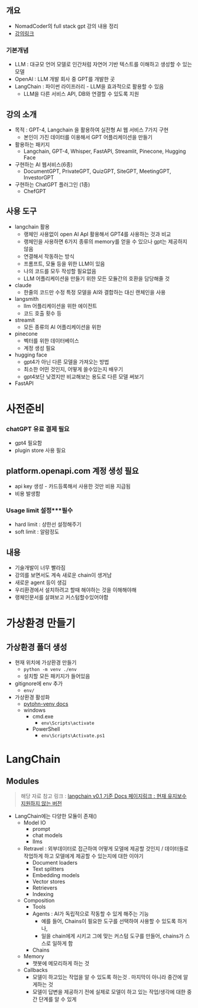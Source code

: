 ## 개요
- NomadCoder의 full stack gpt 강의 내용 정리
- [강의링크](https://nomadcoders.co/fullstack-gpt/lectures/4540)

### 기본개념
- LLM : 대규모 언어 모델로 인간처럼 자연어 기반 텍스트를 이해하고 생성할 수 있는 모델
- OpenAI : LLM 개발 회사 중 GPT를 개발한 곳 
- LangChain : 파이썬 라이프러리 - LLM을 효과적으로 활용할 수 있음
    - LLM을 다른 서비스 API, DB와 연결할 수 있도록 지원

## 강의 소개
- 목적 : GPT-4, Langchain 을 활용하여 실전형 AI 웹 서비스 7가지 구현
  - 본인이 가진 데이터를 이용해서 GPT 어플리케이션을 만들기
- 활용하는 패키지
  - Langchain, GPT-4, Whisper, FastAPI, Streamlit, Pinecone, Hugging Face
- 구현하는 AI 웹서비스(6종)
  -  DocumentGPT, PrivateGPT, QuizGPT, SiteGPT, MeetingGPT, InvestorGPT
- 구현하는 ChatGPT 플러그인 (1종)
  - ChefGPT

## 사용 도구
- langchain 활용
    - 랭체인 사용없이 open AI ApI 활용해서 GPT4를 사용하는 것과 비교
    - 랭체인을 사용하면 6가지 종류의 memory를 얻을 수 있으나 gpt는 제공하지 않음
    - 연결해서 작동하는 방식
    - 프롬프트, 모듈 등을 위한 LLM이 있음
    - 나의 코드를 모두 작성할 필요없음
    - LLM 어플리케이션을 만들기 위한 모든 모듈간의 호환을 담당해줄 것 
- claude 
    - 한줄의 코드만 수정
    특정 모델을 AI와 결합하는 대신 랜체인을 사용
- langsmith 
    - llm 어플리케이션을 위한 에이전트
    - 코드 호출 횟수 등 
- streamit 
    - 모든 종류의 AI 어플리케이션을 위한 
- pinecone
    - 벡터를 위한 데이터베이스 
    - 계정 생성 필요
- hugging face
    - gpt4가 아닌 다른 모델을 가져오는 방법 
    - 최소한 어떤 것인지, 어떻게 쓸수있는지 배우기
    - gpt4보단 낮겠지만 비교해보는 용도로 다른 모델 써보기
- FastAPI

# 사전준비
### chatGPT 유료 결제 필요
- gpt4 필요함
- plugin store 사용 필요

## platform.openapi.com 계정 생성 필요
- api key 생성 - 카드등록해서 사용한 것만 비용 지급됨
- 비용 발생함
### Usage limit 설정***필수
- hard limit : 상한선 설정해주기
- soft limit : 알람정도

## 내용
- 기술개발이 너무 빨라짐
- 강의를 보면서도 계속 새로운 chain이 생겨남
- 새로운 agent 등이 생김
- 우리환경에서 설치하려고 할때 해야하는 것을 이해해야해
- 랭체인문서를 살펴보고 커스텀할수있어야함


# 가상환경 만들기 
## 가상환경 폴더 생성
- 현재 위치에 가상환경 만들기 
  - `python -m venv ./env`
  - 설치할 모든 패키지가 들어있음
- gitignore에 env 추가
  - `env/`
- 가상환경 활성화 
  - [pytohn-venv docs](https://docs.python.org/ko/3.13/library/venv.html#creating-virtual-environments)
  - windows
    - cmd.exe
      - `env\Scripts\activate` 
    - PowerShell
      - `env\Scripts\Activate.ps1`

# LangChain 
## Modules
> 해당 자료 참고 링크 : [langchain v0.1 기준 Docs 페이지링크 : 현재 유지보수 지원하지 않는 버전](https://python.langchain.com/v0.1/docs/modules/)
- LangChain에는 다양한 모듈이 존재()
    - Model IO
        - prompt
        - chat models
        - llms
    - Retravel : 외부데이터로 접근하여 어떻게 모델에 제공할 것인지 / 데이터들로 작업하게 하고 모델에게 제공할 수 있는지에 대한 이야기 
        - Document loaders
        - Text splitters
        - Embedding models
        - Vector stores
        - Retrievers
        - Indexing
    - Composition
        - Tools
        - Agents : AI가 독립적으로 작동할 수 있게 해주는 기능
            - 예를 들어, Chains이 필요한 도구를 선택하여 사용할 수 있도록 하거나, 
            - 일을 chain에게 시키고 그에 맞는 커스텀 도구를 만들어, chains가 스스로 일하게 함 
        - Chains
    - Memory
        - 챗봇에 메모리하게 하는 것
    - Callbacks
        - 모델이 하고있는 작업을 알 수 있도록 하는것 . 마지막이 아니라 중간에 알게하는 것
        - 모델이 답변을 제공하기 전에 실제로 모델이 하고 있는 작업/생각에 대한 중간 단계를 알 수 있게



